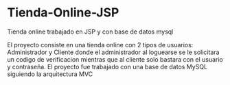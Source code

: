 # Tienda-Online-JSP
Tienda online trabajado en JSP y con base de datos mysql

El proyecto consiste en una tienda online con 2 tipos de usuarios: Administrador y Cliente donde el administrador al loguearse se le solicitara un 
codigo de verificacion mientras que al cliente solo bastara con el usuario y contraseña.
El proyecto fue trabajado con una base de datos MySQL siguiendo la arquitectura MVC
